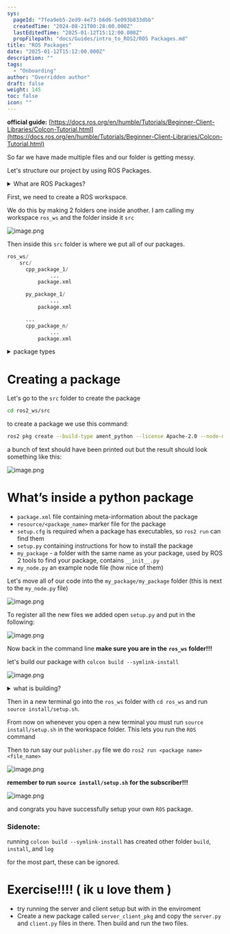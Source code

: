 ```yaml
---
sys:
  pageId: "7fea9eb5-2ed9-4e73-b6d6-5e093b833dbb"
  createdTime: "2024-08-21T00:28:00.000Z"
  lastEditedTime: "2025-01-12T15:12:00.000Z"
  propFilepath: "docs/Guides/intro_to_ROS2/ROS Packages.md"
title: "ROS Packages"
date: "2025-01-12T15:12:00.000Z"
description: ""
tags:
  - "Onboarding"
author: "Overridden author"
draft: false
weight: 145
toc: false
icon: ""
---
```


**official guide:** [https://docs.ros.org/en/humble/Tutorials/Beginner-Client-Libraries/Colcon-Tutorial.html](https://docs.ros.org/en/humble/Tutorials/Beginner-Client-Libraries/Colcon-Tutorial.html)

So far we have made multiple files and our folder is getting messy.

Let's structure our project by using ROS Packages.

<details>

<summary>What are ROS Packages?</summary>

ROS Packages are, as the name implies, packages of code that are highly sharable between ROS developers.

They consist of a folder, `package.xml` file, and source code

```python
      cpp_package_1/
		      ... imagine much code files here ..
          package.xml
```

</details>

First, we need to create a ROS workspace.

We do this by making 2 folders one inside another. I am calling my workspace `ros_ws` and the folder inside it `src`

![image.png](https://prod-files-secure.s3.us-west-2.amazonaws.com/d518164a-d88e-44d1-a4ee-3adb3bd8bce0/70706947-fd18-4537-a67b-e12946812d31/image.png?X-Amz-Algorithm=AWS4-HMAC-SHA256&X-Amz-Content-Sha256=UNSIGNED-PAYLOAD&X-Amz-Credential=ASIAZI2LB4667KXDYF5F%2F20250405%2Fus-west-2%2Fs3%2Faws4_request&X-Amz-Date=20250405T050815Z&X-Amz-Expires=3600&X-Amz-Security-Token=IQoJb3JpZ2luX2VjEK3%2F%2F%2F%2F%2F%2F%2F%2F%2F%2FwEaCXVzLXdlc3QtMiJGMEQCIHAyGRBljPkAby8IsQArpcVUXmrLvlStDfssEyPP3wxzAiADpZ2Hky0J%2Be0EDdoTlPD%2F%2Bns00sm0bSGLEwPNMQ3Ioyr%2FAwgmEAAaDDYzNzQyMzE4MzgwNSIMTeSiUZxj8frVnKRdKtwDZ47UuQ6cB%2F0scSsLJWQi6QmYGC%2FgMvIRTYW32T2X7eoosmCPEV4G2%2F%2Bn1GeC%2FiMnoHc2It069i6%2Fdk7mxmtFXHXI8gW%2Ff5paSwq52cB46z7ydeJq3lrEA8NR86G4V1mDAQh0OrTuvDgUn2VecNBZ3Ev9P23jJZQUvCbrd0m2gnYOCKsIS79xzsOIv%2FmnehNr%2F4R%2F5ktgCyCd4jMxSjXq8xPqyX4e%2BSb6RN0FDYfLu390nl0S5P%2BRqH2yfC1dVTnbskcU6s3%2B%2F08k%2B59XwNBsmQZ749z%2F7YGFbyrzJw%2FZYTVGLwcZX9z3lSXqkL3adKCFLZtqHnMrmy8Rq4LvxEhGqdi8P5qPQkR4g4x9%2Fmn3V1CrSUgZdEWgG6iupvg0nUFC0Ou8rt%2FxYExDNvxZp5vmGAsMq2Ws8Sd57nhFKsw6I%2ByfULjxj8s4XnNE7oacoXR3gYQHgfIJGhimJG2SARD%2F%2FI0Y212WNVmyHkJbWe44D8pD0W7WboJ6Oyv9E%2F%2Bu4Tgls%2FnasWdpWHPtymk1ZxIaH2U3pyHEw%2FlMihLmcXUCVQ7RePxDWY9U604NUhg6LF8LIci1plMWNAqPKxn3PkElm3IN5X0lSikHclbLGCb0dizawm%2FhD7t%2BEtCAr%2FIwkO%2FCvwY6pgHvXHGeMSJK1GLrM57MS9WMksnnzmdb1ZK7HRHiPlDNkM9YJ54qni46L7OF46IZQYOWGTb7P8WGlw9TXi8EGtlLhkDKApxRE%2BYsavJQIE6DmcHqf4mue3REQ5wTPAMpuYAxt80aNgM3v2YPoSE9co2iXhd73MyXWkPYsH1iNEjaDRrYZbso2bccOFsmPpxV5n96%2BAAEIL779GkocBZrpbpyIErMO4ot&X-Amz-Signature=1717194c97d0a4c4f063a728c729983f1885e826e416ceaeb3e8423f30b6d531&X-Amz-SignedHeaders=host&x-id=GetObject)

Then inside this `src` folder is where we put all of our packages.

```python
ros_ws/
    src/
      cpp_package_1/
		      ...
          package.xml

      py_package_1/
		      ...
          package.xml

      ...
      cpp_package_n/
		      ...
          package.xml

```

<details>

<summary>package types</summary>

packages can be either `C++` or python.

the intern file structure is different for each but for this guide we will stick to creating python packages

</details>

# Creating a package

Let's go to the `src` folder to create the package

```bash
cd ros2_ws/src
```

to create a package we use this command:

```bash
ros2 pkg create --build-type ament_python --license Apache-2.0 --node-name my_node my_package
```

a bunch of text should have been printed out but the result should look something like this:

![image.png](https://prod-files-secure.s3.us-west-2.amazonaws.com/d518164a-d88e-44d1-a4ee-3adb3bd8bce0/e6cf1e3f-8512-4a3e-b131-079f800bf3e8/image.png?X-Amz-Algorithm=AWS4-HMAC-SHA256&X-Amz-Content-Sha256=UNSIGNED-PAYLOAD&X-Amz-Credential=ASIAZI2LB4667KXDYF5F%2F20250405%2Fus-west-2%2Fs3%2Faws4_request&X-Amz-Date=20250405T050815Z&X-Amz-Expires=3600&X-Amz-Security-Token=IQoJb3JpZ2luX2VjEK3%2F%2F%2F%2F%2F%2F%2F%2F%2F%2FwEaCXVzLXdlc3QtMiJGMEQCIHAyGRBljPkAby8IsQArpcVUXmrLvlStDfssEyPP3wxzAiADpZ2Hky0J%2Be0EDdoTlPD%2F%2Bns00sm0bSGLEwPNMQ3Ioyr%2FAwgmEAAaDDYzNzQyMzE4MzgwNSIMTeSiUZxj8frVnKRdKtwDZ47UuQ6cB%2F0scSsLJWQi6QmYGC%2FgMvIRTYW32T2X7eoosmCPEV4G2%2F%2Bn1GeC%2FiMnoHc2It069i6%2Fdk7mxmtFXHXI8gW%2Ff5paSwq52cB46z7ydeJq3lrEA8NR86G4V1mDAQh0OrTuvDgUn2VecNBZ3Ev9P23jJZQUvCbrd0m2gnYOCKsIS79xzsOIv%2FmnehNr%2F4R%2F5ktgCyCd4jMxSjXq8xPqyX4e%2BSb6RN0FDYfLu390nl0S5P%2BRqH2yfC1dVTnbskcU6s3%2B%2F08k%2B59XwNBsmQZ749z%2F7YGFbyrzJw%2FZYTVGLwcZX9z3lSXqkL3adKCFLZtqHnMrmy8Rq4LvxEhGqdi8P5qPQkR4g4x9%2Fmn3V1CrSUgZdEWgG6iupvg0nUFC0Ou8rt%2FxYExDNvxZp5vmGAsMq2Ws8Sd57nhFKsw6I%2ByfULjxj8s4XnNE7oacoXR3gYQHgfIJGhimJG2SARD%2F%2FI0Y212WNVmyHkJbWe44D8pD0W7WboJ6Oyv9E%2F%2Bu4Tgls%2FnasWdpWHPtymk1ZxIaH2U3pyHEw%2FlMihLmcXUCVQ7RePxDWY9U604NUhg6LF8LIci1plMWNAqPKxn3PkElm3IN5X0lSikHclbLGCb0dizawm%2FhD7t%2BEtCAr%2FIwkO%2FCvwY6pgHvXHGeMSJK1GLrM57MS9WMksnnzmdb1ZK7HRHiPlDNkM9YJ54qni46L7OF46IZQYOWGTb7P8WGlw9TXi8EGtlLhkDKApxRE%2BYsavJQIE6DmcHqf4mue3REQ5wTPAMpuYAxt80aNgM3v2YPoSE9co2iXhd73MyXWkPYsH1iNEjaDRrYZbso2bccOFsmPpxV5n96%2BAAEIL779GkocBZrpbpyIErMO4ot&X-Amz-Signature=260bd35074bb20019c3245af6eec86ad75e0705429bf9330dc90dfc8689f45c2&X-Amz-SignedHeaders=host&x-id=GetObject)

# What’s inside a python package

- `package.xml` file containing meta-information about the package
- `resource/<package_name>` marker file for the package
- `setup.cfg` is required when a package has executables, so `ros2 run` can find them
- `setup.py` containing instructions for how to install the package
- `my_package` - a folder with the same name as your package, used by ROS 2 tools to find your package, contains `__init__.py`
- `my_node.py` an example node file (how nice of them)

Let's move all of our code into the `my_package/my_package` folder (this is next to the `my_node.py` file)

![image.png](https://prod-files-secure.s3.us-west-2.amazonaws.com/d518164a-d88e-44d1-a4ee-3adb3bd8bce0/9ce58f11-0da9-4d3e-b86d-506a9685d378/image.png?X-Amz-Algorithm=AWS4-HMAC-SHA256&X-Amz-Content-Sha256=UNSIGNED-PAYLOAD&X-Amz-Credential=ASIAZI2LB4667KXDYF5F%2F20250405%2Fus-west-2%2Fs3%2Faws4_request&X-Amz-Date=20250405T050815Z&X-Amz-Expires=3600&X-Amz-Security-Token=IQoJb3JpZ2luX2VjEK3%2F%2F%2F%2F%2F%2F%2F%2F%2F%2FwEaCXVzLXdlc3QtMiJGMEQCIHAyGRBljPkAby8IsQArpcVUXmrLvlStDfssEyPP3wxzAiADpZ2Hky0J%2Be0EDdoTlPD%2F%2Bns00sm0bSGLEwPNMQ3Ioyr%2FAwgmEAAaDDYzNzQyMzE4MzgwNSIMTeSiUZxj8frVnKRdKtwDZ47UuQ6cB%2F0scSsLJWQi6QmYGC%2FgMvIRTYW32T2X7eoosmCPEV4G2%2F%2Bn1GeC%2FiMnoHc2It069i6%2Fdk7mxmtFXHXI8gW%2Ff5paSwq52cB46z7ydeJq3lrEA8NR86G4V1mDAQh0OrTuvDgUn2VecNBZ3Ev9P23jJZQUvCbrd0m2gnYOCKsIS79xzsOIv%2FmnehNr%2F4R%2F5ktgCyCd4jMxSjXq8xPqyX4e%2BSb6RN0FDYfLu390nl0S5P%2BRqH2yfC1dVTnbskcU6s3%2B%2F08k%2B59XwNBsmQZ749z%2F7YGFbyrzJw%2FZYTVGLwcZX9z3lSXqkL3adKCFLZtqHnMrmy8Rq4LvxEhGqdi8P5qPQkR4g4x9%2Fmn3V1CrSUgZdEWgG6iupvg0nUFC0Ou8rt%2FxYExDNvxZp5vmGAsMq2Ws8Sd57nhFKsw6I%2ByfULjxj8s4XnNE7oacoXR3gYQHgfIJGhimJG2SARD%2F%2FI0Y212WNVmyHkJbWe44D8pD0W7WboJ6Oyv9E%2F%2Bu4Tgls%2FnasWdpWHPtymk1ZxIaH2U3pyHEw%2FlMihLmcXUCVQ7RePxDWY9U604NUhg6LF8LIci1plMWNAqPKxn3PkElm3IN5X0lSikHclbLGCb0dizawm%2FhD7t%2BEtCAr%2FIwkO%2FCvwY6pgHvXHGeMSJK1GLrM57MS9WMksnnzmdb1ZK7HRHiPlDNkM9YJ54qni46L7OF46IZQYOWGTb7P8WGlw9TXi8EGtlLhkDKApxRE%2BYsavJQIE6DmcHqf4mue3REQ5wTPAMpuYAxt80aNgM3v2YPoSE9co2iXhd73MyXWkPYsH1iNEjaDRrYZbso2bccOFsmPpxV5n96%2BAAEIL779GkocBZrpbpyIErMO4ot&X-Amz-Signature=95c43a4e9eeae672733a24e15b2d2925d080e89e999869219d234b3df7e628b1&X-Amz-SignedHeaders=host&x-id=GetObject)

To register all the new files we added open `setup.py` and put in the following:

![image.png](https://prod-files-secure.s3.us-west-2.amazonaws.com/d518164a-d88e-44d1-a4ee-3adb3bd8bce0/1cd7c262-4cae-4496-9d75-c178537d24a2/image.png?X-Amz-Algorithm=AWS4-HMAC-SHA256&X-Amz-Content-Sha256=UNSIGNED-PAYLOAD&X-Amz-Credential=ASIAZI2LB4667KXDYF5F%2F20250405%2Fus-west-2%2Fs3%2Faws4_request&X-Amz-Date=20250405T050815Z&X-Amz-Expires=3600&X-Amz-Security-Token=IQoJb3JpZ2luX2VjEK3%2F%2F%2F%2F%2F%2F%2F%2F%2F%2FwEaCXVzLXdlc3QtMiJGMEQCIHAyGRBljPkAby8IsQArpcVUXmrLvlStDfssEyPP3wxzAiADpZ2Hky0J%2Be0EDdoTlPD%2F%2Bns00sm0bSGLEwPNMQ3Ioyr%2FAwgmEAAaDDYzNzQyMzE4MzgwNSIMTeSiUZxj8frVnKRdKtwDZ47UuQ6cB%2F0scSsLJWQi6QmYGC%2FgMvIRTYW32T2X7eoosmCPEV4G2%2F%2Bn1GeC%2FiMnoHc2It069i6%2Fdk7mxmtFXHXI8gW%2Ff5paSwq52cB46z7ydeJq3lrEA8NR86G4V1mDAQh0OrTuvDgUn2VecNBZ3Ev9P23jJZQUvCbrd0m2gnYOCKsIS79xzsOIv%2FmnehNr%2F4R%2F5ktgCyCd4jMxSjXq8xPqyX4e%2BSb6RN0FDYfLu390nl0S5P%2BRqH2yfC1dVTnbskcU6s3%2B%2F08k%2B59XwNBsmQZ749z%2F7YGFbyrzJw%2FZYTVGLwcZX9z3lSXqkL3adKCFLZtqHnMrmy8Rq4LvxEhGqdi8P5qPQkR4g4x9%2Fmn3V1CrSUgZdEWgG6iupvg0nUFC0Ou8rt%2FxYExDNvxZp5vmGAsMq2Ws8Sd57nhFKsw6I%2ByfULjxj8s4XnNE7oacoXR3gYQHgfIJGhimJG2SARD%2F%2FI0Y212WNVmyHkJbWe44D8pD0W7WboJ6Oyv9E%2F%2Bu4Tgls%2FnasWdpWHPtymk1ZxIaH2U3pyHEw%2FlMihLmcXUCVQ7RePxDWY9U604NUhg6LF8LIci1plMWNAqPKxn3PkElm3IN5X0lSikHclbLGCb0dizawm%2FhD7t%2BEtCAr%2FIwkO%2FCvwY6pgHvXHGeMSJK1GLrM57MS9WMksnnzmdb1ZK7HRHiPlDNkM9YJ54qni46L7OF46IZQYOWGTb7P8WGlw9TXi8EGtlLhkDKApxRE%2BYsavJQIE6DmcHqf4mue3REQ5wTPAMpuYAxt80aNgM3v2YPoSE9co2iXhd73MyXWkPYsH1iNEjaDRrYZbso2bccOFsmPpxV5n96%2BAAEIL779GkocBZrpbpyIErMO4ot&X-Amz-Signature=a76075c7723ba1c60af9cbba48785f4b4438f7005143e9a1343326d97e9aa5d7&X-Amz-SignedHeaders=host&x-id=GetObject)

Now back in the command line **make sure you are in the** **`ros_ws`** **folder!!!**

let's build our package with `colcon build --symlink-install`

![image.png](https://prod-files-secure.s3.us-west-2.amazonaws.com/d518164a-d88e-44d1-a4ee-3adb3bd8bce0/2f2a0d27-b173-48fd-b189-5f5c0ce65619/image.png?X-Amz-Algorithm=AWS4-HMAC-SHA256&X-Amz-Content-Sha256=UNSIGNED-PAYLOAD&X-Amz-Credential=ASIAZI2LB4667KXDYF5F%2F20250405%2Fus-west-2%2Fs3%2Faws4_request&X-Amz-Date=20250405T050815Z&X-Amz-Expires=3600&X-Amz-Security-Token=IQoJb3JpZ2luX2VjEK3%2F%2F%2F%2F%2F%2F%2F%2F%2F%2FwEaCXVzLXdlc3QtMiJGMEQCIHAyGRBljPkAby8IsQArpcVUXmrLvlStDfssEyPP3wxzAiADpZ2Hky0J%2Be0EDdoTlPD%2F%2Bns00sm0bSGLEwPNMQ3Ioyr%2FAwgmEAAaDDYzNzQyMzE4MzgwNSIMTeSiUZxj8frVnKRdKtwDZ47UuQ6cB%2F0scSsLJWQi6QmYGC%2FgMvIRTYW32T2X7eoosmCPEV4G2%2F%2Bn1GeC%2FiMnoHc2It069i6%2Fdk7mxmtFXHXI8gW%2Ff5paSwq52cB46z7ydeJq3lrEA8NR86G4V1mDAQh0OrTuvDgUn2VecNBZ3Ev9P23jJZQUvCbrd0m2gnYOCKsIS79xzsOIv%2FmnehNr%2F4R%2F5ktgCyCd4jMxSjXq8xPqyX4e%2BSb6RN0FDYfLu390nl0S5P%2BRqH2yfC1dVTnbskcU6s3%2B%2F08k%2B59XwNBsmQZ749z%2F7YGFbyrzJw%2FZYTVGLwcZX9z3lSXqkL3adKCFLZtqHnMrmy8Rq4LvxEhGqdi8P5qPQkR4g4x9%2Fmn3V1CrSUgZdEWgG6iupvg0nUFC0Ou8rt%2FxYExDNvxZp5vmGAsMq2Ws8Sd57nhFKsw6I%2ByfULjxj8s4XnNE7oacoXR3gYQHgfIJGhimJG2SARD%2F%2FI0Y212WNVmyHkJbWe44D8pD0W7WboJ6Oyv9E%2F%2Bu4Tgls%2FnasWdpWHPtymk1ZxIaH2U3pyHEw%2FlMihLmcXUCVQ7RePxDWY9U604NUhg6LF8LIci1plMWNAqPKxn3PkElm3IN5X0lSikHclbLGCb0dizawm%2FhD7t%2BEtCAr%2FIwkO%2FCvwY6pgHvXHGeMSJK1GLrM57MS9WMksnnzmdb1ZK7HRHiPlDNkM9YJ54qni46L7OF46IZQYOWGTb7P8WGlw9TXi8EGtlLhkDKApxRE%2BYsavJQIE6DmcHqf4mue3REQ5wTPAMpuYAxt80aNgM3v2YPoSE9co2iXhd73MyXWkPYsH1iNEjaDRrYZbso2bccOFsmPpxV5n96%2BAAEIL779GkocBZrpbpyIErMO4ot&X-Amz-Signature=81850d13d468330cc89e58ef18e127434bf40b4b055b062916b6ce0a890364ae&X-Amz-SignedHeaders=host&x-id=GetObject)

<details>

<summary>what is building?</summary>

if you are a CS major at Rose-Hulman you will learn the answer to this in CSSE132

but TLDR; is it combines all the code files into one program that can be run easily 

</details>

Then in a new terminal go into the `ros_ws` folder with `cd ros_ws` and run `source install/setup.sh`. 

From now on whenever you open a new terminal you must run `source install/setup.sh` in the workspace folder. This lets you run the `ROS` command

Then to run say our `publisher.py` file we do `ros2 run <package name> <file_name>`

![image.png](https://prod-files-secure.s3.us-west-2.amazonaws.com/d518164a-d88e-44d1-a4ee-3adb3bd8bce0/4f4b1219-3a44-4632-aa0a-ce3471699f59/image.png?X-Amz-Algorithm=AWS4-HMAC-SHA256&X-Amz-Content-Sha256=UNSIGNED-PAYLOAD&X-Amz-Credential=ASIAZI2LB4667KXDYF5F%2F20250405%2Fus-west-2%2Fs3%2Faws4_request&X-Amz-Date=20250405T050815Z&X-Amz-Expires=3600&X-Amz-Security-Token=IQoJb3JpZ2luX2VjEK3%2F%2F%2F%2F%2F%2F%2F%2F%2F%2FwEaCXVzLXdlc3QtMiJGMEQCIHAyGRBljPkAby8IsQArpcVUXmrLvlStDfssEyPP3wxzAiADpZ2Hky0J%2Be0EDdoTlPD%2F%2Bns00sm0bSGLEwPNMQ3Ioyr%2FAwgmEAAaDDYzNzQyMzE4MzgwNSIMTeSiUZxj8frVnKRdKtwDZ47UuQ6cB%2F0scSsLJWQi6QmYGC%2FgMvIRTYW32T2X7eoosmCPEV4G2%2F%2Bn1GeC%2FiMnoHc2It069i6%2Fdk7mxmtFXHXI8gW%2Ff5paSwq52cB46z7ydeJq3lrEA8NR86G4V1mDAQh0OrTuvDgUn2VecNBZ3Ev9P23jJZQUvCbrd0m2gnYOCKsIS79xzsOIv%2FmnehNr%2F4R%2F5ktgCyCd4jMxSjXq8xPqyX4e%2BSb6RN0FDYfLu390nl0S5P%2BRqH2yfC1dVTnbskcU6s3%2B%2F08k%2B59XwNBsmQZ749z%2F7YGFbyrzJw%2FZYTVGLwcZX9z3lSXqkL3adKCFLZtqHnMrmy8Rq4LvxEhGqdi8P5qPQkR4g4x9%2Fmn3V1CrSUgZdEWgG6iupvg0nUFC0Ou8rt%2FxYExDNvxZp5vmGAsMq2Ws8Sd57nhFKsw6I%2ByfULjxj8s4XnNE7oacoXR3gYQHgfIJGhimJG2SARD%2F%2FI0Y212WNVmyHkJbWe44D8pD0W7WboJ6Oyv9E%2F%2Bu4Tgls%2FnasWdpWHPtymk1ZxIaH2U3pyHEw%2FlMihLmcXUCVQ7RePxDWY9U604NUhg6LF8LIci1plMWNAqPKxn3PkElm3IN5X0lSikHclbLGCb0dizawm%2FhD7t%2BEtCAr%2FIwkO%2FCvwY6pgHvXHGeMSJK1GLrM57MS9WMksnnzmdb1ZK7HRHiPlDNkM9YJ54qni46L7OF46IZQYOWGTb7P8WGlw9TXi8EGtlLhkDKApxRE%2BYsavJQIE6DmcHqf4mue3REQ5wTPAMpuYAxt80aNgM3v2YPoSE9co2iXhd73MyXWkPYsH1iNEjaDRrYZbso2bccOFsmPpxV5n96%2BAAEIL779GkocBZrpbpyIErMO4ot&X-Amz-Signature=53443c204a8e8d9a9a80a0418458809914daf206a374bb8d900c28d626c267b5&X-Amz-SignedHeaders=host&x-id=GetObject)

**remember to run** **`source install/setup.sh`** **for the subscriber!!!**

![image.png](https://prod-files-secure.s3.us-west-2.amazonaws.com/d518164a-d88e-44d1-a4ee-3adb3bd8bce0/02121119-dad4-49ec-8356-c956108b4243/image.png?X-Amz-Algorithm=AWS4-HMAC-SHA256&X-Amz-Content-Sha256=UNSIGNED-PAYLOAD&X-Amz-Credential=ASIAZI2LB4667KXDYF5F%2F20250405%2Fus-west-2%2Fs3%2Faws4_request&X-Amz-Date=20250405T050815Z&X-Amz-Expires=3600&X-Amz-Security-Token=IQoJb3JpZ2luX2VjEK3%2F%2F%2F%2F%2F%2F%2F%2F%2F%2FwEaCXVzLXdlc3QtMiJGMEQCIHAyGRBljPkAby8IsQArpcVUXmrLvlStDfssEyPP3wxzAiADpZ2Hky0J%2Be0EDdoTlPD%2F%2Bns00sm0bSGLEwPNMQ3Ioyr%2FAwgmEAAaDDYzNzQyMzE4MzgwNSIMTeSiUZxj8frVnKRdKtwDZ47UuQ6cB%2F0scSsLJWQi6QmYGC%2FgMvIRTYW32T2X7eoosmCPEV4G2%2F%2Bn1GeC%2FiMnoHc2It069i6%2Fdk7mxmtFXHXI8gW%2Ff5paSwq52cB46z7ydeJq3lrEA8NR86G4V1mDAQh0OrTuvDgUn2VecNBZ3Ev9P23jJZQUvCbrd0m2gnYOCKsIS79xzsOIv%2FmnehNr%2F4R%2F5ktgCyCd4jMxSjXq8xPqyX4e%2BSb6RN0FDYfLu390nl0S5P%2BRqH2yfC1dVTnbskcU6s3%2B%2F08k%2B59XwNBsmQZ749z%2F7YGFbyrzJw%2FZYTVGLwcZX9z3lSXqkL3adKCFLZtqHnMrmy8Rq4LvxEhGqdi8P5qPQkR4g4x9%2Fmn3V1CrSUgZdEWgG6iupvg0nUFC0Ou8rt%2FxYExDNvxZp5vmGAsMq2Ws8Sd57nhFKsw6I%2ByfULjxj8s4XnNE7oacoXR3gYQHgfIJGhimJG2SARD%2F%2FI0Y212WNVmyHkJbWe44D8pD0W7WboJ6Oyv9E%2F%2Bu4Tgls%2FnasWdpWHPtymk1ZxIaH2U3pyHEw%2FlMihLmcXUCVQ7RePxDWY9U604NUhg6LF8LIci1plMWNAqPKxn3PkElm3IN5X0lSikHclbLGCb0dizawm%2FhD7t%2BEtCAr%2FIwkO%2FCvwY6pgHvXHGeMSJK1GLrM57MS9WMksnnzmdb1ZK7HRHiPlDNkM9YJ54qni46L7OF46IZQYOWGTb7P8WGlw9TXi8EGtlLhkDKApxRE%2BYsavJQIE6DmcHqf4mue3REQ5wTPAMpuYAxt80aNgM3v2YPoSE9co2iXhd73MyXWkPYsH1iNEjaDRrYZbso2bccOFsmPpxV5n96%2BAAEIL779GkocBZrpbpyIErMO4ot&X-Amz-Signature=7b55a581ed81af08d66fdba5c775eaa36f43e95c9850e02f7ebf27094a2dae8a&X-Amz-SignedHeaders=host&x-id=GetObject)

and congrats you have successfully setup your own `ROS` package.

### Sidenote:

running `colcon build --symlink-install` has created other folder `build`, `install`, and `log`

for the most part, these can be ignored.

# Exercise!!!! ( ik u love them )

- try running the server and client setup but with in the enviroment
- Create a new package called `server_client_pkg` and copy the `server.py` and `client.py` files in there. Then build and run the two files.
